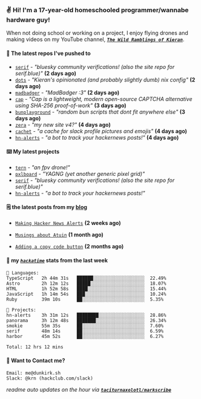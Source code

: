 ### ✌️ Hi! I'm a 17-year-old homeschooled programmer/wannabe hardware guy!

When not doing school or working on a project, I enjoy flying drones and making videos on my YouTube channel, [**_`The Wild Ramblings of Kieran`_**](https://youtube.com/@kieran.rambles).

#### 👷 The latest repos I've pushed to

- [`serif`](https://github.com/taciturnaxolotl/serif) - _"bluesky community verifications! (also the site repo for serif.blue)"_ **(2 days ago)**
- [`dots`](https://github.com/taciturnaxolotl/dots) - _"Kieran's opinionated (and probably slightly dumb) nix config"_ **(2 days ago)**
- [`madbadger`](https://github.com/taciturnaxolotl/madbadger) - _"MadBadger :3"_ **(2 days ago)**
- [`cap`](https://github.com/tiagorangel1/cap) - _"Cap is a lightweight, modern open-source CAPTCHA alternative using SHA-256 proof-of-work"_ **(3 days ago)**
- [`bunplayground`](https://github.com/taciturnaxolotl/bunplayground) - _"random bun scripts that dont fit anywhere else"_ **(3 days ago)**
- [`zera`](https://github.com/taciturnaxolotl/zera) - _"my new site v4?"_ **(4 days ago)**
- [`cachet`](https://github.com/taciturnaxolotl/cachet) - _"a cache for slack profile pictures and emojis"_ **(4 days ago)**
- [`hn-alerts`](https://github.com/taciturnaxolotl/hn-alerts) - _"a bot to track your hackernews posts!"_ **(4 days ago)**

#### ⌨️ My latest projects

- [`tern`](https://github.com/taciturnaxolotl/tern) - _"an fpv drone!"_
- [`pxlboard`](https://github.com/taciturnaxolotl/pxlboard) - _"YAGNG (yet another generic pixel grid)"_
- [`serif`](https://github.com/taciturnaxolotl/serif) - _"bluesky community verifications! (also the site repo for serif.blue)"_
- [`hn-alerts`](https://github.com/taciturnaxolotl/hn-alerts) - _"a bot to track your hackernews posts!"_

#### 🗒️ the latest posts from my [blog](https://dunkirk.sh)

- [`Making Hacker News Alerts`](https://dunkirk.sh/blog/hn-alerts/) **(2 weeks ago)**

- [`Musings about Atuin`](https://dunkirk.sh/blog/atuin/) **(1 month ago)**

- [`Adding a copy code button`](https://dunkirk.sh/blog/adding-a-copy-button/) **(2 months ago)**



#### 📡 my [_`hackatime`_](https://waka.hackclub.com) stats from the last week

```text
💾 Languages:
TypeScript   2h 44m 31s   ██████░░░░░░░░░░░░░░░░░░░  22.49%
Astro        2h 12m 12s   █████░░░░░░░░░░░░░░░░░░░░  18.07%
HTML         1h 52m 58s   ████░░░░░░░░░░░░░░░░░░░░░  15.44%
JavaScript   1h 14m 54s   ███░░░░░░░░░░░░░░░░░░░░░░  10.24%
Ruby         39m 10s      ██░░░░░░░░░░░░░░░░░░░░░░░  5.35%

💼 Projects:
hn-alerts    3h 31m 12s   ████████░░░░░░░░░░░░░░░░░  28.86%
panorama     3h 12m 48s   ███████░░░░░░░░░░░░░░░░░░  26.34%
smokie       55m 35s      ██░░░░░░░░░░░░░░░░░░░░░░░  7.60%
serif        48m 14s      ██░░░░░░░░░░░░░░░░░░░░░░░  6.59%
harbor       45m 52s      ██░░░░░░░░░░░░░░░░░░░░░░░  6.27%

Total: 12 hrs 12 mins
```

#### 📮 Want to Contact me?

```text
Email: me@dunkirk.sh
Slack: @krn (hackclub.com/slack)
```

_readme auto updates on the hour via [**`taciturnaxolotl/markscribe`**](https://github.com/taciturnaxolotl/markscribe)_

